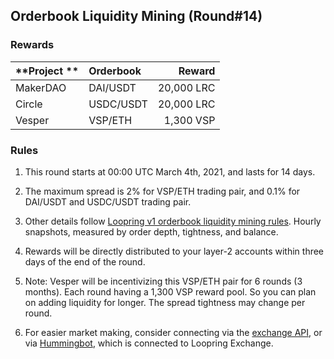 ## Orderbook Liquidity Mining (Round#14)


### Rewards

| **Project ** | **Orderbook** | **Reward** |
| :--- | :--- | ---: |
MakerDAO | DAI/USDT | 20,000 LRC|
Circle | USDC/USDT | 20,000 LRC|
Vesper | VSP/ETH | 1,300 VSP|

### Rules

1) This round starts at 00:00 UTC March 4th, 2021, and lasts for 14 days.

2) The maximum spread is 2% for VSP/ETH trading pair, and 0.1% for DAI/USDT and USDC/USDT trading pair.

3) Other details follow [Loopring v1 orderbook liquidity mining rules](https://medium.com/loopring-protocol/loopring-exchange-liquidity-mining-competition-748917b277e6). Hourly snapshots, measured by order depth, tightness, and balance.

4) Rewards will be directly distributed to your layer-2 accounts within three days of the end of the round.

5) Note: Vesper will be incentivizing this VSP/ETH pair for 6 rounds (3 months). Each round having a 1,300 VSP reward pool. So you can plan on adding liquidity for longer. The spread tightness may change per round.

6) For easier market making, consider connecting via the [exchange API](https://docs3.loopring.io/en/), or via [Hummingbot](https://docs.hummingbot.io/exchange-connectors/loopring/), which is connected to Loopring Exchange.


